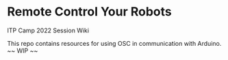 # Remote Control Your Robots 
ITP Camp 2022 Session Wiki

This repo contains resources for using OSC in communication with Arduino. 
~~ WIP ~~
